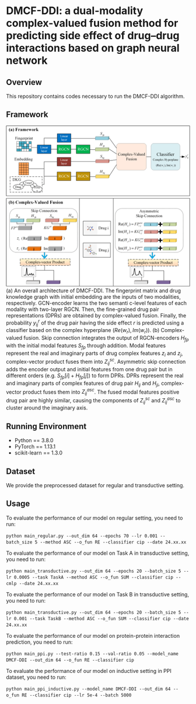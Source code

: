 # DMCF-DDI: a dual-modality complex-valued fusion method for predicting side effect of drug–drug interactions based on graph neural network
## Overview
This repository contains codes necessary to run the DMCF-DDI algorithm.

## Framework
![An overall architecture of DMCF-DDI.](./Fig.1.png)
(a) An overall architecture of DMCF-DDI. The fingerprint matrix and drug knowledge graph with initial embedding are the inputs of two modalities, respectively.
GCN-encoder learns the two semanti c-level features of each modality with two-layer RGCN. 
Then, the fine-grained drug pair representations (DPRs) are obtained by complex-valued fusion. 
Finally, the probability $y_{ij}^r$ of the drug pair having the side effect $r$ is predicted using a classifier based on the complex hyperplane $(Re(w_r),Im(w_r))$.
(b) Complex-valued fusion.
Skip connection integrates the output of RGCN-encoders $H_{fp}$ with the initial modal features $S_{fp}$ through addition. 
Modal features represent the real and imaginary parts of drug complex features $z_i$ and $z_j$, complex-vector product fuses them into $Z^{sc}_{ij}$.
Asymmetric skip connection adds the encoder output and initial features from one drug pair but in different orders (e.g. $S_{fp}[i] + H_{fp}[j]$) to form DPRs.
DPRs represent the real and imaginary parts of complex features of drug pair $H_{ij}$ and $H_{ji}$, complex-vector product fuses them into $Z^{asc}_{ij}$.
The fused modal features positive drug pair are highly similar, causing the components of $Z^{sc}_{ij}$ and $Z^{asc}_{ij}$ to cluster around the imaginary axis.
## Running Environment
- Python == 3.8.0
- PyTorch == 1.13.1
- scikit-learn == 1.3.0


## Dataset
We provide the preprocessed dataset for regular and transductive setting.

## Usage
To evaluate the performance of our model on regular setting, you need to run:

`python main_regular.py --out_dim 64 --epochs 70 --lr 0.001 --batch_size 5 --method ASC --o_fun RE --classifier cip --date 24.xx.xx`

To evaluate the performance of our model on Task A in transductive setting, you need to run:

`python main_transductive.py --out_dim 64 --epochs 20 --batch_size 5 --lr 0.0005 --task TaskA --method ASC --o_fun SUM --classifier cip --cmlp --date 24.xx.xx`

To evaluate the performance of our model on Task B in transductive setting, you need to run:

`python main_transductive.py --out_dim 64 --epochs 20 --batch_size 5 --lr 0.001 --task TaskB --method ASC --o_fun SUM --classifier cip --date 24.xx.xx`

To evaluate the performance of our model on protein-protein interaction prediction, you need to run:

`python main_ppi.py --test-ratio 0.15 --val-ratio 0.05 --model_name DMCF-DDI --out_dim 64 --o_fun RE --classifier cip`

To evaluate the performance of our model on inductive setting in PPI dataset, you need to run:

`python main_ppi_inductive.py --model_name DMCF-DDI --out_dim 64 --o_fun RE --classifier cip --lr 5e-4 --batch 5000`
